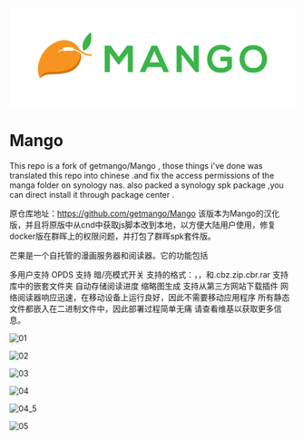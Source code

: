 ![banner](./public/img/banner-paddings.png)

# Mango

This repo is a fork of getmango/Mango , those things i've done was translated this repo into chinese .and fix the access permissions of the manga folder on synology nas. also packed a synology  spk package ,you can direct install it through package center .


原仓库地址：https://github.com/getmango/Mango
该版本为Mango的汉化版，并且将原版中从cnd中获取js脚本改到本地，以方便大陆用户使用，修复docker版在群晖上的权限问题，并打包了群晖spk套件版。



芒果是一个自托管的漫画服务器和阅读器。它的功能包括

多用户支持
OPDS 支持
暗/亮模式开关
支持的格式：，，和.cbz.zip.cbr.rar
支持库中的嵌套文件夹
自动存储阅读进度
缩略图生成
支持从第三方网站下载插件
网络阅读器响应迅速，在移动设备上运行良好，因此不需要移动应用程序
所有静态文件都嵌入在二进制文件中，因此部署过程简单无痛
请查看维基以获取更多信息。

![01](https://user-images.githubusercontent.com/38988286/199410588-535b4fa4-4db8-4a33-919f-7a321a93628b.jpg)

![02](https://user-images.githubusercontent.com/38988286/199411029-3af1f388-c817-424a-a591-f42d0e8e4e5a.jpg)

![03](https://user-images.githubusercontent.com/38988286/199411040-5cb37266-aa00-47ca-9d68-4e34b24b0a5e.jpg)

![04](https://user-images.githubusercontent.com/38988286/199411046-6f9047d9-1c24-4be7-9c1c-b6ca0010f08a.jpg)

![04_5](https://user-images.githubusercontent.com/38988286/199411087-34d3eb7a-f408-4964-b2e3-91f6e215fbfc.jpg)

![05](https://user-images.githubusercontent.com/38988286/199411060-0e4120d3-aa38-4d99-9224-24cc91847bf9.jpg)


